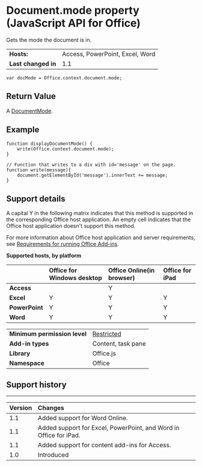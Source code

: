 
# Document.mode property (JavaScript API for Office)
Gets the mode the document is in.

|||
|:-----|:-----|
|**Hosts:**|Access, PowerPoint, Excel, Word|
|**Last changed in**|1.1|

```
var docMode = Office.context.document.mode;
```


## Return Value

A [DocumentMode](../../reference/shared/documentmode-enumeration.md).


## Example




```
function displayDocumentMode() {
    write(Office.context.document.mode);
}

// Function that writes to a div with id='message' on the page.
function write(message){
    document.getElementById('message').innerText += message; 
}
```




## Support details


A capital Y in the following matrix indicates that this method is supported in the corresponding Office host application. An empty cell indicates that the Office host application doesn't support this method.

For more information about Office host application and server requirements, see [Requirements for running Office Add-ins](http://msdn.microsoft.com/library/67340567-bb9a-498c-96d3-3f52f28c16bc%28Office.15%29.aspx).


**Supported hosts, by platform**


||**Office for Windows desktop**|**Office Online(in browser)**|**Office for iPad**|
|:-----|:-----|:-----|:-----|
|**Access**||Y||
|**Excel**|Y|Y|Y|
|**PowerPoint**|Y|Y|Y|
|**Word**|Y|Y|Y|

|||
|:-----|:-----|
|**Minimum permission level**|[Restricted](http://msdn.microsoft.com/library/da2efadc-4ebf-45fe-be39-397ac1eb1dbd%28Office.15%29.aspx)|
|**Add-in types**|Content, task pane|
|**Library**|Office.js|
|**Namespace**|Office|

## Support history





****


|**Version**|**Changes**|
|:-----|:-----|
|1.1|Added support for Word Online.|
|1.1|Added support for Excel, PowerPoint, and Word in Office for iPad.|
|1.1|Added support for content add-ins for Access.|
|1.0|Introduced|
